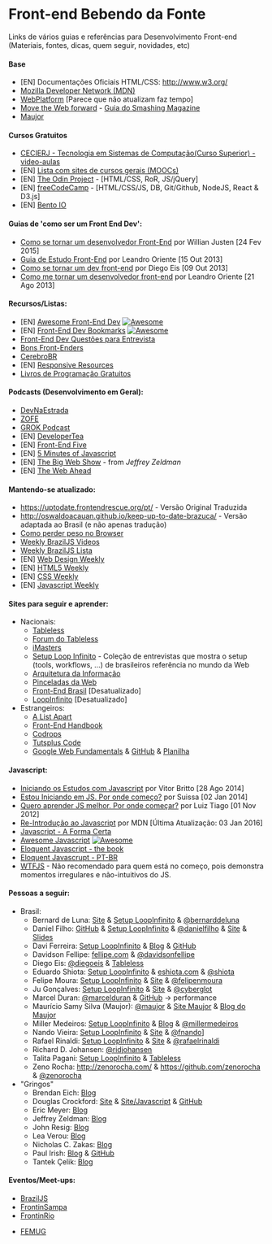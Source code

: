 # Front-end Bebendo da Fonte
Links de vários guias e referências para Desenvolvimento Front-end
(Materiais, fontes, dicas, quem seguir, novidades, etc)

#### Base
* [EN] Documentações Oficiais HTML/CSS: http://www.w3.org/
* [Mozilla Developer Network (MDN)](https://developer.mozilla.org/pt-BR/docs/Web/)
* [WebPlatform](http://www.webplatform.org/) [Parece que não atualizam faz tempo]
* [Move the Web forward](http://movethewebforward.org/pt-br/) - [Guia do Smashing Magazine](https://www.smashingmagazine.com/2011/11/the-smashing-guide-to-moving-the-web-forward-community/)
* [Maujor](http://www.maujor.com)

#### Cursos Gratuitos
* [CECIERJ - Tecnologia em Sistemas de Computação(Curso Superior) - video-aulas](http://www.cederj.edu.br/videoaulas/)
* [EN] [Lista com sites de cursos gerais (MOOCs)](https://github.com/fffaraz/MOOC)
* [EN] [The Odin Project](http://www.theodinproject.com/) - [HTML/CSS, RoR, JS/jQuery]
* [EN] [freeCodeCamp](http://www.freecodecamp.com) - [HTML/CSS/JS, DB, Git/Github, NodeJS, React & D3.js]
* [EN] [Bento IO](https://www.bento.io)

#### Guias de 'como ser um Front End Dev':
* [Como se tornar um desenvolvedor Front-End](http://willianjusten.com.br/como-se-tornar-um-desenvolvedor-front-end/) por Willian Justen [24 Fev 2015]
* [Guia de Estudo Front-End](http://leandrooriente.com/guia-de-estudo-front-end/) por Leandro Oriente [15 Out 2013]
* [Como se tornar um dev front-end](http://tableless.com.br/tornar-dev-front-end/) por Diego Eis [09 Out 2013]
* [Como me tornar um desenvolvedor front-end](http://leandrooriente.com/como-me-tornar-um-desenvolvedor-front-end/) por Leandro Oriente [21 Ago 2013]

#### Recursos/Listas:
* [EN] [Awesome Front-End Dev](https://github.com/sindresorhus/awesome#front-end-development) [![Awesome](https://cdn.rawgit.com/sindresorhus/awesome/d7305f38d29fed78fa85652e3a63e154dd8e8829/media/badge.svg)](https://github.com/sindresorhus/awesome)
* [EN] [Front-End Dev Bookmarks](https://github.com/dypsilon/frontend-dev-bookmarks) [![Awesome](https://cdn.rawgit.com/sindresorhus/awesome/d7305f38d29fed78fa85652e3a63e154dd8e8829/media/badge.svg)](https://github.com/sindresorhus/awesome)
* [Front-End Dev Questões para Entrevista](https://github.com/h5bp/Front-end-Developer-Interview-Questions/tree/master/Translations/Portuguese)
* [Bons Front-Enders](https://github.com/leobetosouza/bons-front-enders)
* [CerebroBR](https://github.com/cerebrobr/cerebro)
* [EN] [Responsive Resources](http://bradfrost.github.io/this-is-responsive/resources.html)
* [Livros de Programação Gratuitos](https://github.com/vhf/free-programming-books/blob/master/free-programming-books-pt_BR.md)

#### Podcasts (Desenvolvimento em Geral):
* [DevNaEstrada](http://devnaestrada.com.br/)
* [ZOFE](http://zofe.com.br/)
* [GROK Podcast](http://www.grokpodcast.com/ )
* [EN] [DeveloperTea](https://developertea.com/)
* [EN] [Front-End Five](https://frontendfive.codeschool.com/)
* [EN] [5 Minutes of Javascript](https://fivejs.codeschool.com/)
* [EN] [The Big Web Show](http://5by5.tv/bigwebshow) - from *Jeffrey Zeldman*
* [EN] [The Web Ahead](http://thewebahead.net/)

#### Mantendo-se atualizado:
* https://uptodate.frontendrescue.org/pt/ - Versão Original Traduzida
* http://oswaldoacauan.github.io/keep-up-to-date-brazuca/ - Versão adaptada ao Brasil (e não apenas tradução)
* [Como perder peso no Browser](https://browserdiet.com/pt/) 
* [Weekly BrazilJS Videos](https://www.youtube.com/playlist?list=PLg2lQYZDBwOQDXKxy9yeqXG5njHbSHFFD)
* [Weekly BrazilJS Lista](http://us5.campaign-archive2.com/home/?u=77b6594f10bba05dcc722c80e&id=e6beed4270)
* [EN] [Web Design Weekly](https://web-design-weekly.com/)
* [EN] [HTML5 Weekly](http://html5weekly.com/)
* [EN] [CSS Weekly](http://css-weekly.com/)
* [EN] [Javascript Weekly](http://javascriptweekly.com/)

#### Sites para seguir e aprender:
* Nacionais:
    + [Tableless](http://www.tableless.com.br)
    + [Forum do Tableless](http://forum.tableless.com.br/)
    + [iMasters](http://www.imasters.com.br)
    + [Setup Loop Infinito](http://setup.loopinfinito.com.br/) - Coleção de entrevistas que mostra o setup (tools, workflows, ...) de brasileiros referência no mundo da Web
    + [Arquitetura da Informação](http://arquiteturadeinformacao.com/)
    + [Pinceladas da Web](http://www.pinceladasdaweb.com.br/blog/)
    + [Front-End Brasil](http://www.frontendbrasil.com.br/) [Desatualizado]
    + [LoopInfinito](http://loopinfinito.com.br/) [Desatualizado]
* Estrangeiros:
    + [A List Apart](http://www.alistapart.com/)
    + [Front-End Handbook](http://www.frontendhandbook.com/)
    + [Codrops](http://tympanus.net/codrops/)
    + [Tutsplus Code](http://code.tutsplus.com/)
    + [Google Web Fundamentals](https://developers.google.com/web/fundamentals/) & [GitHub](https://github.com/google/WebFundamentals) & [Planilha](https://docs.google.com/a/google.com/spreadsheet/ccc?key=0Al2Vo3ZY-iTDdEhEbzBfSkRvTGlicWNTWlhBVjBjTUE&usp=drive_web#gid=0)


#### Javascript:
* [Iniciando os Estudos com Javascript](http://www.vitorbritto.com.br/blog/iniciando-os-estudos-com-javascript/) por Vitor Britto [28 Ago 2014]
* [Estou Iniciando em JS. Por onde começo?](http://nomadev.com.br/estou-iniciando-em-javascript-por-onde-come%C3%A7o/) por Suissa [02 Jan 2014]
* [Quero aprender JS melhor. Por onde começar?](http://www.luiztiago.com/post/34760239764/quero-aprender-ou-conhecer-melhor-javascript-por) por Luiz Tiago [01 Nov 2012]
* [Re-Introdução ao Javascript](https://developer.mozilla.org/pt-BR/docs/Web/JavaScript/A_re-introduction_to_JavaScript) por MDN [Última Atualização: 03 Jan 2016]
* [Javascript - A Forma Certa](http://jstherightway.org/pt-br/)
* [Awesome Javascript](https://github.com/sorrycc/awesome-javascript) [![Awesome](https://cdn.rawgit.com/sindresorhus/awesome/d7305f38d29fed78fa85652e3a63e154dd8e8829/media/badge.svg)](https://github.com/sindresorhus/awesome)
* [Eloquent Javascript - the book](http://eloquentjavascript.net/)
* [Eloquent Javascrupt - PT-BR](https://github.com/braziljs/eloquente-javascript)
* [WTFJS](http://wtfjs.com/) - Não recomendado para quem está no começo, pois demonstra momentos irregulares e não-intuitivos do JS.

#### Pessoas a seguir:     
* Brasil:
    + Bernard de Luna: [Site](http://bernarddeluna.com/)  &  [Setup LoopInfinito](http://setup.loopinfinito.com.br/bernard-de-luna/)  &  [@bernarddeluna](http://twitter.com/bernarddeluna)
    + Daniel Filho: [GitHub](http://danielfilho.github.io/)  &  [Setup LoopInfinito](http://setup.loopinfinito.com.br/daniel-filho/)  &  [@danielfilho](http://twitter.com/danielfilho) & [Site](http://dnl.pw/) & [Slides](https://speakerdeck.com/danielfilho)
    + Davi Ferreira: [Setup LoopInfinito](http://setup.loopinfinito.com.br/davi-ferreira/) & [Blog](http://www.daviferreira.com/) & [GitHub](https://github.com/daviferreira)
    + Davidson Fellipe: [fellipe.com](http://fellipe.com/)  &  [@davidsonfellipe](http://twitter.com/davidsonfellipe)
    + Diego Eis: [@diegoeis](http://twitter.com/diegoeis)  &  [Tableless](http://www.tableless.com.br)
    + Eduardo Shiota: [Setup LoopInfinito](http://setup.loopinfinito.com.br/eduardo-shiota/)  &  [eshiota.com](http://eshiota.com/)  &  [@shiota](http://twitter.com/shiota)
    + Felipe Moura: [Setup LoopInfinito](http://setup.loopinfinito.com.br/felipe-moura/) & [Site](http://felipenmoura.com/) & [@felipenmoura](https://twitter.com/felipenmoura)
    + Ju Gonçalves: [Setup LoopInfinito](http://setup.loopinfinito.com.br/ju-goncalves/) & [Site](http://jugoncalv.es/) & [@cyberglot](https://twitter.com/cyberglot)
    + Marcel Duran: [@marcelduran](https://twitter.com/marcelduran)  &  [GitHub](https://github.com/marcelduran (sempre em ingles mas é Brasileiro)) -> performance
    + Maurício Samy Silva (Maujor): [@maujor](http://twitter.com/maujor)  & [Site Maujor](http://www.maujor.com/index.php)  &  [Blog do Maujor](http://maujor.com/blog)
    + Miller Medeiros: [Setup LoopInfinito](http://setup.loopinfinito.com.br/miller-medeiros/)  &  [Blog](http://blog.millermedeiros.com/)  &  [@millermedeiros](https://twitter.com/millermedeiros)
    + Nando Vieira: [Setup LoopInfinito](http://setup.loopinfinito.com.br/nando-vieira/) & [Site](http://hellobits.com/) & [@fnando](http://twitter.com/fnando)]
    + Rafael Rinaldi: [Setup LoopInfinito](http://setup.loopinfinito.com.br/rafael-rinaldi/) & [Site](http://rinaldi.io/) & [@rafaelrinaldi](https://twitter.com/rafaelrinaldi)
    + Richard D. Johansen: [@ridjohansen](https://twitter.com/ridjohansen)
    + Talita Pagani: [Setup LoopInfinito](http://setup.loopinfinito.com.br/talita-pagani/)  &  [Tableless](http://tableless.com.br/author/talita.cpb/)
    + Zeno Rocha: http://zenorocha.com/  &  https://github.com/zenorocha  &  [@zenorocha](http://twitter.com/zenorocha)
* "Gringos"
    + Brendan Eich: [Blog](https://brendaneich.com/)
    + Douglas Crockford: [Site](http://www.crockford.com/)  & [Site/Javascript](http://javascript.crockford.com/)  &  [GitHub](https://github.com/douglascrockford)
    + Eric Meyer: [Blog](http://meyerweb.com/)
    + Jeffrey Zeldman: [Blog](http://www.zeldman.com/)
    + John Resig: [Blog](http://ejohn.org/)
    + Lea Verou: [Blog](http://lea.verou.me/)
    + Nicholas C. Zakas: [Blog](http://www.nczonline.net/)
    + Paul Irish: [Blog](http://www.paulirish.com/)  &  [GitHub](https://github.com/paulirish)
    + Tantek Çelik: [Blog](http://tantek.com/)

#### Eventos/Meet-ups:
   + [BrazilJS](http://braziljs.com.br/)
   + [FrontinSampa](http://www.frontinsampa.com.br/)
   + [FrontinRio](http://frontinrio.com.br/)
   * [FEMUG](https://github.com/braziljs/femug)